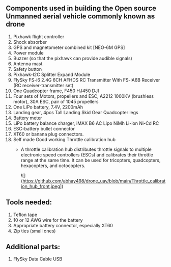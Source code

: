 
Components used in building the Open source Unmanned aerial vehicle commonly known as drone
--------------------------------------------------------------------------------------------

1. Pixhawk flight controller
2. Shock absorber
3. GPS and magnetometer combined kit [NEO-6M GPS]
4. Power module
5. Buzzer (so that the pixhawk can provide audible signals)
6. Antenna mast
7. Safety button
8. Pixhawk-I2C Splitter Expand Module
9. FlySky FS-i6 2.4G 6CH AFHDS RC Transmitter With FS-iA6B Receiver (RC receiver-transmitter set)
10. One Quadcopter frame, F450 HJ450 DJI
11. Four sets of Motors, propellers and ESC, A2212 1000KV (brushless motor), 30A ESC, pair of 1045 propellers
12. One LiPo battery, 7.4V, 2200mAh
13. Landing gear, 4pcs Tall Landing Skid Gear Quadcopter legs
14. Battery meter
15. LiPo battery balance charger, iMAX B6 AC Lipo NiMh Li-ion Ni-Cd RC
16. ESC-battery bullet connector
17. XT60 or banana plug connectors.
18. Self made Good working Throttle calibration hub
    - A throttle calibration hub distributes throttle signals to multiple electronic speed controllers (ESCs) and
      calibrates their throttle range at the same time. It can be used for tricopters, quadcopters, hexacopters, and octocopters.

      ![] (https://github.com/abhay498/drone_uav/blob/main/Throttle_calibration_hub_front.jpeg])
            
Tools needed:
--------------------------------------------------------------------------------------------

1. Teflon tape
2. 10 or 12 AWG wire for the battery
3. Appropriate battery connector, especially XT60
4. Zip ties (small ones)

Additional parts:
--------------------------------------------------------------------------------------------

1. FlySky Data Cable USB
